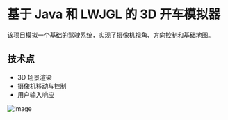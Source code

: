 # 基于 Java 和 LWJGL 的 3D 开车模拟器

该项目模拟一个基础的驾驶系统，实现了摄像机视角、方向控制和基础地图。

## 技术点
- 3D 场景渲染
- 摄像机移动与控制
- 用户输入响应

![image](https://github.com/user-attachments/assets/14f57295-2fcf-437e-9cf9-45ca33ccc2e7)

